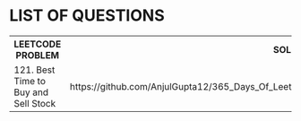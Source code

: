 <h1>LIST OF QUESTIONS</H1>
<p> 
<table>
  <tr>
    <th>LEETCODE PROBLEM</th>
    <th>SOLUTION LINK</th>
  </tr>
  <tr>
    <td>121. Best Time to Buy and Sell Stock </td>
    <td>https://github.com/AnjulGupta12/365_Days_Of_LeetCode_Grind/blob/main/121BestTimeToBuyAndSellStock.cpp</td>
  </tr>
</table>
</p>
